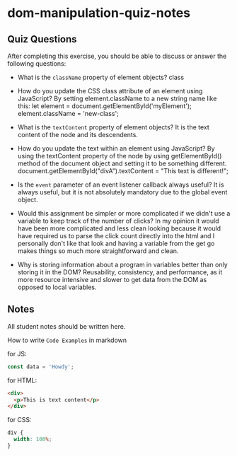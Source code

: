 # dom-manipulation-quiz-notes

## Quiz Questions

After completing this exercise, you should be able to discuss or answer the following questions:

- What is the `className` property of element objects?
  class

- How do you update the CSS class attribute of an element using JavaScript?
  By setting element.className to a new string name like this:
  let element = document.getElementById('myElement');
  element.className = 'new-class';

- What is the `textContent` property of element objects?
  It is the text content of the node and its descendents.

- How do you update the text within an element using JavaScript?
  By using the textContent property of the node by using getElementById() method of the document object and setting it to be something different.
  document.getElementById("divA").textContent = "This text is different!";

- Is the `event` parameter of an event listener callback always useful?
  It is always useful, but it is not absolutely mandatory due to the global event object.

- Would this assignment be simpler or more complicated if we didn't use a variable to keep track of the number of clicks?
  In my opinion it would have been more complicated and less clean looking because it would have required us to parse the click count directly into the html and I personally don't like that look and having a variable from the get go makes things so much more straightforward and clean.

- Why is storing information about a program in variables better than only storing it in the DOM?
  Reusability, consistency, and performance, as it more resource intensive and slower to get data from the DOM as opposed to local variables.

## Notes

All student notes should be written here.

How to write `Code Examples` in markdown

for JS:

```javascript
const data = 'Howdy';
```

for HTML:

```html
<div>
  <p>This is text content</p>
</div>
```

for CSS:

```css
div {
  width: 100%;
}
```
